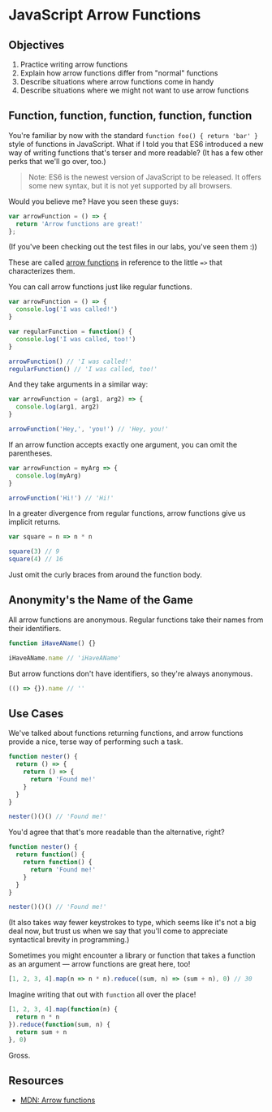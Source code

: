 # JavaScript Arrow Functions

## Objectives

1. Practice writing arrow functions
2. Explain how arrow functions differ from "normal" functions
3. Describe situations where arrow functions come in handy
4. Describe situations where we might not want to use arrow functions

## Function, function, function, function, function

You're familiar by now with the standard `function foo() { return 'bar' }` style of functions in JavaScript. What if I told you that ES6 introduced a new way of writing functions that's terser and more readable? (It has a few other perks that we'll go over, too.)

>Note: ES6 is the newest version of JavaScript to be released. It offers some new syntax, but it is not yet supported by all browsers.

Would you believe me? Have you seen these guys:

```js
var arrowFunction = () => {
  return 'Arrow functions are great!'
};
```

(If you've been checking out the test files in our labs, you've seen them :))

These are called [arrow functions](https://developer.mozilla.org/en-US/docs/Web/JavaScript/Reference/Functions/Arrow_functions) in reference to the little `=>` that characterizes them.

You can call arrow functions just like regular functions.

```js
var arrowFunction = () => {
  console.log('I was called!')
}

var regularFunction = function() {
  console.log('I was called, too!')
}

arrowFunction() // 'I was called!'
regularFunction() // 'I was called, too!'
```

And they take arguments in a similar way:

```js
var arrowFunction = (arg1, arg2) => {
  console.log(arg1, arg2)
}

arrowFunction('Hey,', 'you!') // 'Hey, you!'
```

If an arrow function accepts exactly one argument, you can omit the parentheses.

```js
var arrowFunction = myArg => {
  console.log(myArg)
}

arrowFunction('Hi!') // 'Hi!'
```

In a greater divergence from regular functions, arrow functions give us implicit returns.

```js
var square = n => n * n

square(3) // 9
square(4) // 16
```

Just omit the curly braces from around the function body.

## Anonymity's the Name of the Game

All arrow functions are anonymous. Regular functions take their names from their identifiers.

```js
function iHaveAName() {}

iHaveAName.name // 'iHaveAName'
```

But arrow functions don't have identifiers, so they're always anonymous.

```js
(() => {}).name // ''
```

## Use Cases

We've talked about functions returning functions, and arrow functions provide a nice, terse way of performing such a task.

```js
function nester() {
  return () => {
    return () => {
      return 'Found me!'
    }
  }
}

nester()()() // 'Found me!'
```

You'd agree that that's more readable than the alternative, right?

```js
function nester() {
  return function() {
    return function() {
      return 'Found me!'
    }
  }
}

nester()()() // 'Found me!'
```

(It also takes way fewer keystrokes to type, which seems like it's not a big deal now, but trust us when we say that you'll come to appreciate syntactical brevity in programming.)

Sometimes you might encounter a library or function that takes a function as an argument — arrow functions are great here, too!

```js
[1, 2, 3, 4].map(n => n * n).reduce((sum, n) => (sum + n), 0) // 30
```

Imagine writing that out with `function` all over the place!

```js
[1, 2, 3, 4].map(function(n) {
  return n * n
}).reduce(function(sum, n) {
  return sum + n
}, 0)
```

Gross.

## Resources

- [MDN: Arrow functions](https://developer.mozilla.org/en-US/docs/Web/JavaScript/Reference/Functions/Arrow_functions)